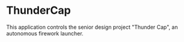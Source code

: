 # ThunderCap
This application controls the senior design project "Thunder Cap", an autonomous firework launcher.
